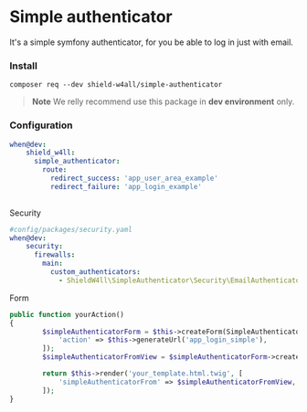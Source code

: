 Simple authenticator
====================

It's a simple symfony authenticator, for you be able to log in just with email.

### Install

```shell
composer req --dev shield-w4all/simple-authenticator
```

> **Note**
> We relly recommend use this package in **dev environment** only.

### Configuration

```yaml
when@dev:
    shield_w4ll:
      simple_authenticator:
        route:
          redirect_success: 'app_user_area_example'
          redirect_failure: 'app_login_example'
  
```

Security
```yaml
#config/packages/security.yaml
when@dev:
    security:
      firewalls:
        main:
          custom_authenticators:
            - ShieldW4ll\SimpleAuthenticator\Security\EmailAuthenticator
```

Form
```php
public function yourAction()
{
        $simpleAuthenticatorForm = $this->createForm(SimpleAuthenticatorType::class, null, [
            'action' => $this->generateUrl('app_login_simple'),
        ]);
        $simpleAuthenticatorFromView = $simpleAuthenticatorForm->createView();

        return $this->render('your_template.html.twig', [
            'simpleAuthenticatorFrom' => $simpleAuthenticatorFromView,
        ]);
}


```